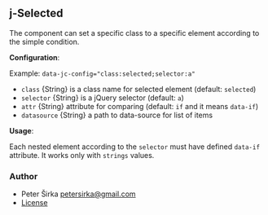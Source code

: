 ## j-Selected

The component can set a specific class to a specific element according to the simple condition.

__Configuration__:

Example: `data-jc-config="class:selected;selector:a"`

- `class` {String} is a class name for selected element (default: `selected`)
- `selector` {String} is a jQuery selector (default: `a`)
- `attr` {String} attribute for comparing (default: `if` and it means `data-if`)
- `datasource` {String} a path to data-source for list of items

__Usage__:

Each nested element according to the `selector` must have defined `data-if` attribute. It works only with `strings` values.

### Author

- Peter Širka <petersirka@gmail.com>
- [License](https://www.totaljs.com/license/)